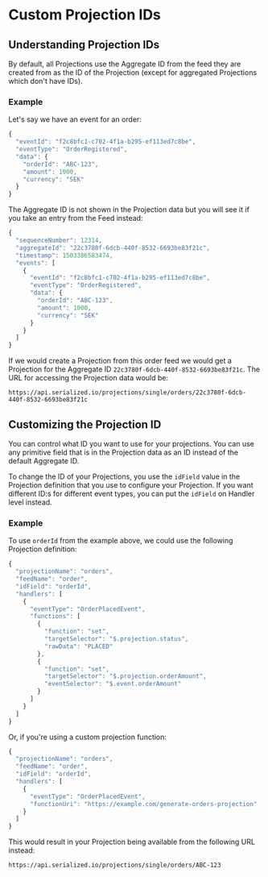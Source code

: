 # Custom Projection IDs

## Understanding Projection IDs

By default, all Projections use the Aggregate ID from the feed they are created from as the ID of the Projection \(except for aggregated Projections which don't have IDs\).

### Example

Let's say we have an event for an order:

```javascript
{
  "eventId": "f2c8bfc1-c702-4f1a-b295-ef113ed7c8be",
  "eventType": "OrderRegistered",
  "data": {
    "orderId": "ABC-123",
    "amount": 1000,
    "currency": "SEK"
  }
}
```

The Aggregate ID is not shown in the Projection data but you will see it if you take an entry from the Feed instead:

```javascript
{
  "sequenceNumber": 12314,
  "aggregateId": "22c3780f-6dcb-440f-8532-6693be83f21c",
  "timestamp": 1503386583474,
  "events": [
    {
      "eventId": "f2c8bfc1-c702-4f1a-b295-ef113ed7c8be",
      "eventType": "OrderRegistered",
      "data": {
        "orderId": "ABC-123",
        "amount": 1000,
        "currency": "SEK"
      }
    }
  ]
}
```

If we would create a Projection from this order feed we would get a Projection for the Aggregate ID `22c3780f-6dcb-440f-8532-6693be83f21c`. The URL for accessing the Projection data would be:

```text
https://api.serialized.io/projections/single/orders/22c3780f-6dcb-440f-8532-6693be83f21c
```

## Customizing the Projection ID

You can control what ID you want to use for your projections. You can use any primitive field that is in the Projection data as an ID instead of the default Aggregate ID.

To change the ID of your Projections, you use the `idField` value in the Projection definition that you use to configure your Projection. If you want different ID:s for different event types, you can put the `idField` on Handler level instead.

### Example

To use `orderId` from the example above, we could use the following Projection definition:

```javascript
{
  "projectionName": "orders",
  "feedName": "order",
  "idField": "orderId",
  "handlers": [
    {
      "eventType": "OrderPlacedEvent",
      "functions": [
        {
          "function": "set",
          "targetSelector": "$.projection.status",
          "rawData": "PLACED"
        },
        {
          "function": "set",
          "targetSelector": "$.projection.orderAmount",
          "eventSelector": "$.event.orderAmount"
        }
      ]
    }
  ]
}
```

Or, if you're using a custom projection function:

```javascript
{
  "projectionName": "orders",
  "feedName": "order",
  "idField": "orderId",
  "handlers": [
    {
      "eventType": "OrderPlacedEvent",
      "functionUri": "https://example.com/generate-orders-projection"
    }
  ]
}
```

This would result in your Projection being available from the following URL instead:

```text
https://api.serialized.io/projections/single/orders/ABC-123
```

